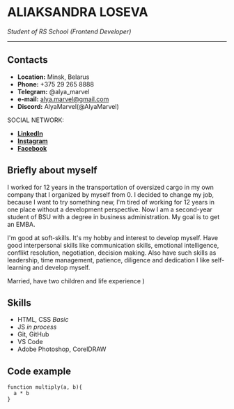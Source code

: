 # ALIAKSANDRA LOSEVA #
*Student of RS School (Frontend Developer)*
**********
## Contacts ##

+ **Location:** Minsk, Belarus
+ **Phone:** +375 29 265 8888
+ **Telegram:** @alya_marvel
+ **e-mail:** alya.marvel@gmail.com  
+ **Discord:** AlyaMarvel(@AlyaMarvel)

SOCIAL NETWORK:
+ [**LinkedIn**](https://www.linkedin.com/in/%D0%B0%D0%BB%D0%B5%D0%BA%D1%81%D0%B0%D0%BD%D0%B4%D1%80%D0%B0-%D0%BB%D0%BE%D1%81%D0%B5%D0%B2%D0%B0-bb40851a1/)
+ [**Instagram**](https://www.instagram.com/aleks.loseva/)
+ [**Facebook**](https://www.facebook.com/alya.marvel/)

## Briefly about myself ##
I worked for 12 years in the transportation of oversized cargo in my own company that I organized by myself from 0. I decided to change my job, because I want to try something new, I'm tired of working for 12 years in one place without a development perspective. Now I am a second-year student of BSU with a degree in business administration. My goal is to get an EMBA. 

I'm good at soft-skills. It's my hobby and interest to develop myself. Have good interpersonal skills like communication skills, emotional intelligence, conflikt resolution, negotiation, decision making. Also have such skills as leadership, time management, patience, diligence and dedication I like self-learning and develop myself.

Married, have two children and life experience )

## Skills ##

+ HTML, CSS *Basic*
+ JS *in process*
+ Git, GitHub
+ VS Code
+ Adobe Photoshop, CorelDRAW

## Code example ##

```
function multiply(a, b){
  a * b
}
```
